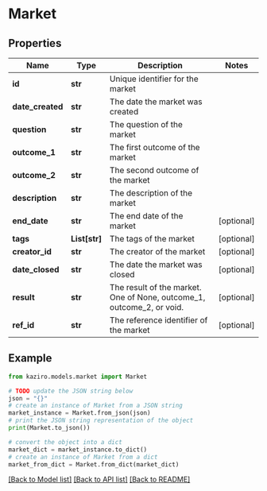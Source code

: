 # Market


## Properties

Name | Type | Description | Notes
------------ | ------------- | ------------- | -------------
**id** | **str** | Unique identifier for the market | 
**date_created** | **str** | The date the market was created | 
**question** | **str** | The question of the market | 
**outcome_1** | **str** | The first outcome of the market | 
**outcome_2** | **str** | The second outcome of the market | 
**description** | **str** | The description of the market | 
**end_date** | **str** | The end date of the market | [optional] 
**tags** | **List[str]** | The tags of the market | [optional] 
**creator_id** | **str** | The creator of the market | [optional] 
**date_closed** | **str** | The date the market was closed | [optional] 
**result** | **str** | The result of the market. One of None, outcome_1, outcome_2, or void. | [optional] 
**ref_id** | **str** | The reference identifier of the market | [optional] 

## Example

```python
from kaziro.models.market import Market

# TODO update the JSON string below
json = "{}"
# create an instance of Market from a JSON string
market_instance = Market.from_json(json)
# print the JSON string representation of the object
print(Market.to_json())

# convert the object into a dict
market_dict = market_instance.to_dict()
# create an instance of Market from a dict
market_from_dict = Market.from_dict(market_dict)
```
[[Back to Model list]](../README.md#documentation-for-models) [[Back to API list]](../README.md#documentation-for-api-endpoints) [[Back to README]](../README.md)


